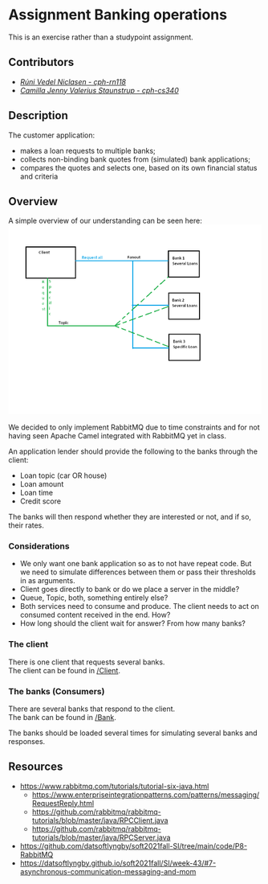 # Assignment Banking operations
This is an exercise rather than a studypoint assignment.

## Contributors
- _[Rúni Vedel Niclasen - cph-rn118](https://github.com/Runi-VN)_
- _[Camilla Jenny Valerius Staunstrup - cph-cs340](https://github.com/Castau)_

## Description

The customer application:  
- makes a loan requests to multiple banks;
- collects non-binding bank quotes from (simulated) bank applications;
- compares the quotes and selects one, based on its own financial status and
criteria


## Overview

A simple overview of our understanding can be seen here:  
![Mockup of conceptual understanding](./Concept.png)

We decided to only implement RabbitMQ due to time constraints and for not having seen Apache Camel integrated with RabbitMQ yet in class.

An application lender should provide the following to the banks through the client:
- Loan topic (car OR house)
- Loan amount
- Loan time
- Credit score

The banks will then respond whether they are interested or not, and if so, their rates.

### Considerations
- We only want one bank application so as to not have repeat code. But we need to simulate differences between them or pass their thresholds in as arguments.
- Client goes directly to bank or do we place a server in the middle?
- Queue, Topic, both, something entirely else?
- Both services need to consume and produce. The client needs to act on consumed content received in the end. How?
- How long should the client wait for answer? From how many banks?

### The client
There is one client that requests several banks.  
The client can be found in [/Client](./Client).

### The banks (Consumers)
There are several banks that respond to the client.  
The bank can be found in [/Bank](./Bank).  

The banks should be loaded several times for simulating several banks and responses. 

## Resources
- https://www.rabbitmq.com/tutorials/tutorial-six-java.html
  - https://www.enterpriseintegrationpatterns.com/patterns/messaging/RequestReply.html
  - https://github.com/rabbitmq/rabbitmq-tutorials/blob/master/java/RPCClient.java
  - https://github.com/rabbitmq/rabbitmq-tutorials/blob/master/java/RPCServer.java
- https://github.com/datsoftlyngby/soft2021fall-SI/tree/main/code/P8-RabbitMQ
- https://datsoftlyngby.github.io/soft2021fall/SI/week-43/#7-asynchronous-communication-messaging-and-mom
